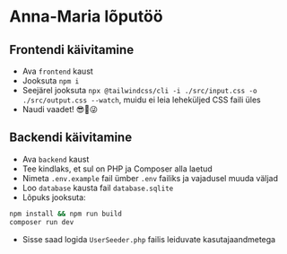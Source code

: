 # Anna-Maria lõputöö

## Frontendi käivitamine
- Ava `frontend` kaust
- Jooksuta `npm i`
- Seejärel jooksuta `npx @tailwindcss/cli -i ./src/input.css -o ./src/output.css --watch`, muidu ei leia leheküljed CSS faili üles
- Naudi vaadet! 😎🤩😜

## Backendi käivitamine
- Ava `backend` kaust
- Tee kindlaks, et sul on PHP ja Composer alla laetud
- Nimeta `.env.example` fail ümber `.env` failiks ja vajadusel muuda väljad
- Loo `database` kausta fail `database.sqlite`
- Lõpuks jooksuta:
```bash
npm install && npm run build
composer run dev
```
- Sisse saad logida `UserSeeder.php` failis leiduvate kasutajaandmetega